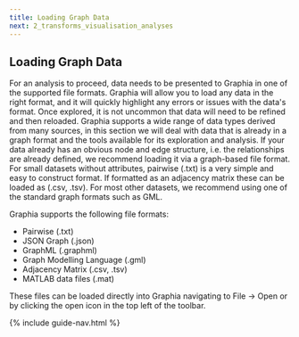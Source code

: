 ```yaml
---
title: Loading Graph Data
next: 2_transforms_visualisation_analyses
---
```


## Loading Graph Data
For an analysis to proceed, data needs to be presented to Graphia in one of the supported file formats. Graphia will allow you to load any data in the right format, and it will quickly highlight any errors or issues with the data's format. Once explored, it is not uncommon that data will need to be refined and then reloaded. Graphia supports a wide range of data types derived from many sources, in this section we will deal with data that is already in a graph format and the tools available for its exploration and analysis.
If your data already has an obvious node and edge structure, i.e. the relationships are already defined, we recommend loading it via a graph-based file format. For small datasets without attributes, pairwise (.txt) is a very simple and easy to construct format. If formatted as an adjacency matrix these can be loaded as (.csv, .tsv). For most other datasets, we recommend using one of the standard graph formats such as GML.

Graphia supports the following file formats:
- Pairwise (.txt)
- JSON Graph (.json)
- GraphML (.graphml)
- Graph Modelling Language (.gml)
- Adjacency Matrix (.csv, .tsv)
- MATLAB data files (.mat)

These files can be loaded directly into Graphia navigating to File → Open or by clicking the open icon in the top left of the toolbar.

{% include guide-nav.html %}

